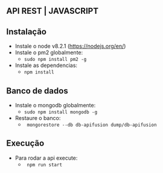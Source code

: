  ## API REST | JAVASCRIPT

## Instalação

 - Instale o node v8.2.1 (https://nodejs.org/en/)
 - Instale o pm2 globalmente: 
    - ``` sudo npm install pm2 -g ```
 - Instale as dependencias: 
    - ``` npm install ```
 
## Banco de dados

 - Instale o mongodb globalmente: 
    - ``` sudo npm install mongodb -g ```
 - Restaure o banco: 
    - ``` mongorestore --db db-apifusion dump/db-apifusion```

## Execução
 - Para rodar a api execute:
    - ``` npm run start```
 

